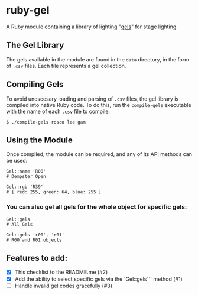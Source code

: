 # ruby-gel
A Ruby module containing a library of lighting "[gels](https://en.wikipedia.org/wiki/Color_gel)" for stage lighting.

## The Gel Library
The gels available in the module are found in the `data` directory, in the form of `.csv` files. Each file represents a gel collection.

## Compiling Gels
To avoid unescesary loading and parsing of `.csv` files, the gel library is compiled into native Ruby code. To do this, run the `compile-gels` executable with the name of each `.csv` file to compile:

```$ ./compile-gels rosco lee gam```

## Using the Module
Once compiled, the module can be required, and any of its API methods can be used:

```
Gel::name 'R00'
# Dempster Open

Gel::rgb 'R39'
# { red: 255, green: 64, blue: 255 }
```

### You can also gel all gels for the whole object for specific gels:

```
Gel::gels
# All Gels

Gel::gels 'r00', 'r01'
# R00 and R01 objects
```

## Features to add:
- [x] This checklist to the README.me (#2)
- [x] Add the ability to select specific gels via the `Gel::gels``` method (#1)
- [ ] Handle invalid gel codes gracefully (#3)
